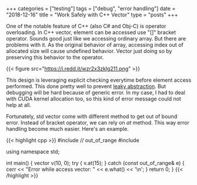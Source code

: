 +++
categories = ["testing"]
tags = ["debug", "error handling"]
date = "2018-12-16"
title = "Work Safely with C++ Vector"
type = "posts"
+++

One of the notable feature of C++ (also C# and Obj-C) is operator overloading. In C++ vector, element can be accessed use "[]" bracket operator. Sounds good just like we accessing ordinary array. But there are problems with it. As the original behavior of array, accessing index out of allocated size will cause undefined behavior. Vector just doing so by preserving this behavior to the operator. 

{{< figure src="https://i.redd.it/wzr2x3zklg211.png" >}}

This design is leveraging explicit checking everytime before element access performed. This done pretty well to prevent [leaky abstraction](http://wiki.c2.com/?LeakyAbstraction). But debugging will be hard because of generic error. In my case, I had to deal with CUDA kernel allocation too, so this kind of error message could not help at all. 

Fortunately, std vector come with different method to get out of bound error. Instead of bracket operator, we can rely on *at* method. This way error handling become much easier. Here's an example.

{{< highlight cpp >}}
#include <stdexcept>    // out_of_range
#include <vector>

using namespace std;

int main() {
    vector<int> v(10, 0);
    try {
        v.at(15);
    }
    catch (const out_of_range& e) {
        cerr << "Error while access vector: " << e.what() << '\n';
    }
    return 0;
}
{{< /highlight >}}